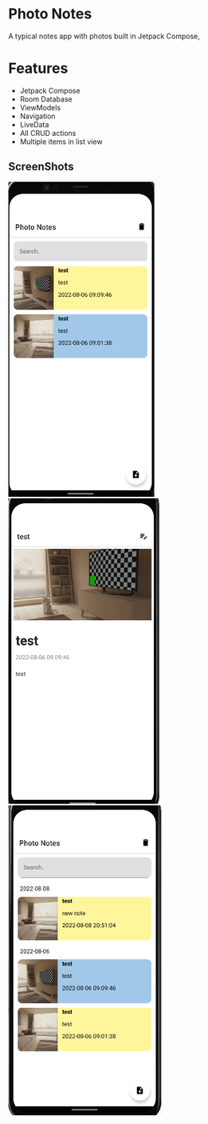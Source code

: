 # Photo Notes 
A typical notes app with photos built in Jetpack Compose,

# Features
* Jetpack Compose
* Room Database
* ViewModels
* Navigation
* LiveData
* All CRUD actions
* Multiple items in list view

## ScreenShots

![alt text](https://github.com/danielmbutler/Photo_Notes/blob/master/res/home.png)
![alt text](https://github.com/danielmbutler/Photo_Notes/blob/master/res/detail.png)
![alt text](https://github.com/danielmbutler/Photo_Notes/blob/master/res/create.png)